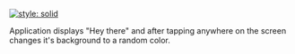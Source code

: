 [![style: solid](https://img.shields.io/badge/style-solid-orange)](https://pub.dev/packages/solid_lints)

Application displays "Hey there" and after tapping anywhere on the screen changes it's background to a random color.
